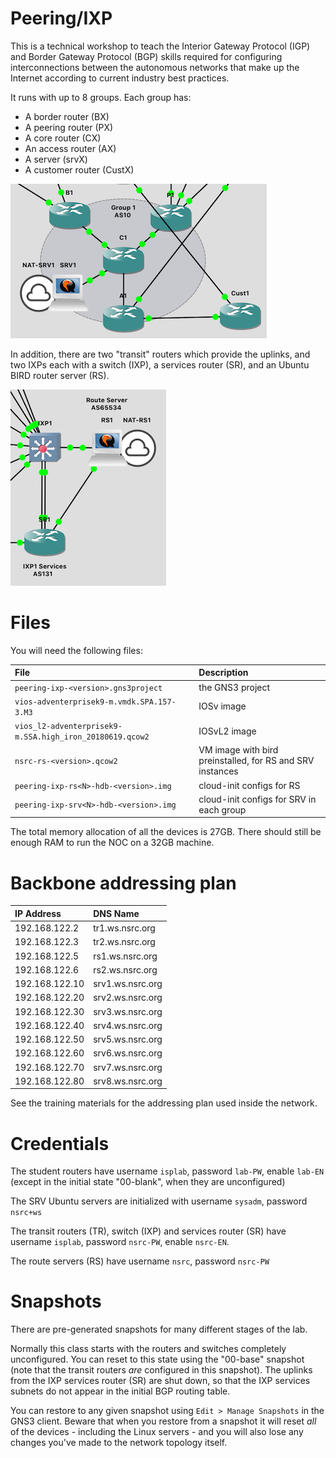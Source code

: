 # Peering/IXP

This is a technical workshop to teach the Interior Gateway Protocol (IGP)
and Border Gateway Protocol (BGP) skills required for configuring
interconnections between the autonomous networks that make up the Internet
according to current industry best practices.

It runs with up to 8 groups.  Each group has:

* A border router (BX)
* A peering router (PX)
* A core router (CX)
* An access router (AX)
* A server (srvX)
* A customer router (CustX)

![Group topology](peering-group.png)

In addition, there are two "transit" routers which provide the uplinks, and
two IXPs each with a switch (IXP), a services router (SR), and an Ubuntu
BIRD router server (RS).

![IXP topology](peering-ixp.png)

# Files

You will need the following files:

File | Description
:--- | :----------
`peering-ixp-<version>.gns3project` | the GNS3 project
`vios-adventerprisek9-m.vmdk.SPA.157-3.M3` | IOSv image
`vios_l2-adventerprisek9-m.SSA.high_iron_20180619.qcow2` | IOSvL2 image
`nsrc-rs-<version>.qcow2` | VM image with bird preinstalled, for RS and SRV instances
`peering-ixp-rs<N>-hdb-<version>.img` | cloud-init configs for RS
`peering-ixp-srv<N>-hdb-<version>.img` | cloud-init configs for SRV in each group

The total memory allocation of all the devices is 27GB. There should still
be enough RAM to run the NOC on a 32GB machine.

# Backbone addressing plan

IP Address      | DNS Name
:-------------- | :---------------------------
192.168.122.2   | tr1.ws.nsrc.org
192.168.122.3   | tr2.ws.nsrc.org
192.168.122.5   | rs1.ws.nsrc.org
192.168.122.6   | rs2.ws.nsrc.org
192.168.122.10  | srv1.ws.nsrc.org
192.168.122.20  | srv2.ws.nsrc.org
192.168.122.30  | srv3.ws.nsrc.org
192.168.122.40  | srv4.ws.nsrc.org
192.168.122.50  | srv5.ws.nsrc.org
192.168.122.60  | srv6.ws.nsrc.org
192.168.122.70  | srv7.ws.nsrc.org
192.168.122.80  | srv8.ws.nsrc.org

See the training materials for the addressing plan used inside the network.

# Credentials

The student routers have username `isplab`, password `lab-PW`, enable `lab-EN`
(except in the initial state "00-blank", when they are unconfigured)

The SRV Ubuntu servers are initialized with username `sysadm`, password
`nsrc+ws`

The transit routers (TR), switch (IXP) and services router (SR) have
username `isplab`, password `nsrc-PW`, enable `nsrc-EN`.

The route servers (RS) have username `nsrc`, password `nsrc-PW`

# Snapshots

There are pre-generated snapshots for many different stages of the lab. 

Normally this class starts with the routers and switches completely
unconfigured.  You can reset to this state using the "00-base" snapshot
(note that the transit routers *are* configured in this snapshot).  The
uplinks from the IXP services router (SR) are shut down, so that the IXP
services subnets do not appear in the initial BGP routing table.

You can restore to any given snapshot using `Edit > Manage Snapshots` in the
GNS3 client.  Beware that when you restore from a snapshot it will reset
*all* of the devices - including the Linux servers - and you will also lose
any changes you've made to the network topology itself.
